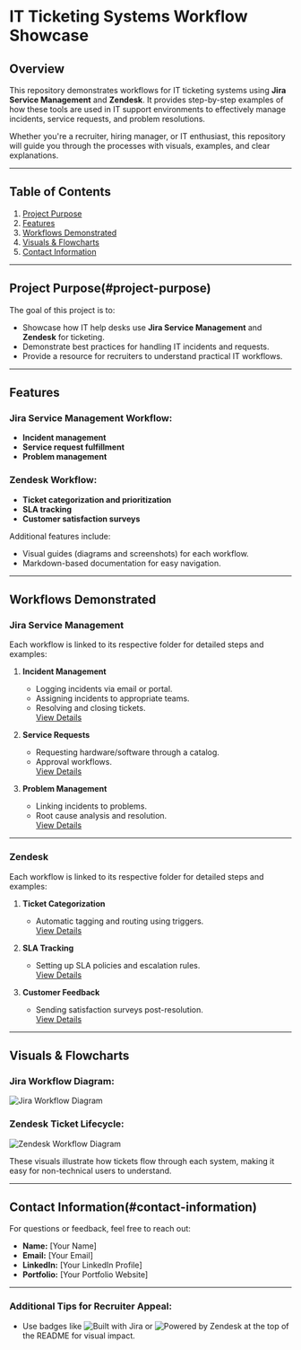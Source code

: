 # IT Ticketing Systems Workflow Showcase

## Overview
This repository demonstrates workflows for IT ticketing systems using **Jira Service Management** and **Zendesk**. It provides step-by-step examples of how these tools are used in IT support environments to effectively manage incidents, service requests, and problem resolutions.

Whether you're a recruiter, hiring manager, or IT enthusiast, this repository will guide you through the processes with visuals, examples, and clear explanations.

---

## Table of Contents
1. [Project Purpose](#project-purpose)
2. [Features](#features)
3. [Workflows Demonstrated](#workflows-demonstrated)
4. [Visuals & Flowcharts](#visuals--flowcharts)
5. [Contact Information](#contact-information)

---

## Project Purpose(#project-purpose)
The goal of this project is to:
- Showcase how IT help desks use **Jira Service Management** and **Zendesk** for ticketing.
- Demonstrate best practices for handling IT incidents and requests.
- Provide a resource for recruiters to understand practical IT workflows.

---

## Features
### Jira Service Management Workflow:
- **Incident management**
- **Service request fulfillment**
- **Problem management**

### Zendesk Workflow:
- **Ticket categorization and prioritization**
- **SLA tracking**
- **Customer satisfaction surveys**

Additional features include:
- Visual guides (diagrams and screenshots) for each workflow.
- Markdown-based documentation for easy navigation.

---

## Workflows Demonstrated

### Jira Service Management
Each workflow is linked to its respective folder for detailed steps and examples:
1. **Incident Management**  
   - Logging incidents via email or portal.  
   - Assigning incidents to appropriate teams.  
   - Resolving and closing tickets.  
   [View Details](./jira/incident-management/README.md)

2. **Service Requests**  
   - Requesting hardware/software through a catalog.  
   - Approval workflows.  
   [View Details](./jira/service-requests/README.md)

3. **Problem Management**  
   - Linking incidents to problems.  
   - Root cause analysis and resolution.  
   [View Details](./jira/problem-management/README.md)

---

### Zendesk
Each workflow is linked to its respective folder for detailed steps and examples:
1. **Ticket Categorization**  
   - Automatic tagging and routing using triggers.  
   [View Details](./zendesk/ticket-categorization/README.md)

2. **SLA Tracking**  
   - Setting up SLA policies and escalation rules.  
   [View Details](./zendesk/sla-tracking/README.md)

3. **Customer Feedback**  
   - Sending satisfaction surveys post-resolution.  
   [View Details](./zendesk/customer-feedback/README.md)

---

## Visuals & Flowcharts

### Jira Workflow Diagram:
![Jira Workflow Diagram](./assets/jira-workflow-diagram.png)  

### Zendesk Ticket Lifecycle:
![Zendesk Workflow Diagram](./assets/zendesk-workflow-diagram.png)  

These visuals illustrate how tickets flow through each system, making it easy for non-technical users to understand.

---

## Contact Information(#contact-information)
For questions or feedback, feel free to reach out:
- **Name:** [Your Name]  
- **Email:** [Your Email]  
- **LinkedIn:** [Your LinkedIn Profile]  
- **Portfolio:** [Your Portfolio Website]  

---

### Additional Tips for Recruiter Appeal:
- Use badges like ![Built with Jira](https://img.shields.io/badge/Built%20with-Jira-blue) or ![Powered by Zendesk](https://img.shields.io/badge/Powered%20by-Zendesk-green) at the top of the README for visual impact.
